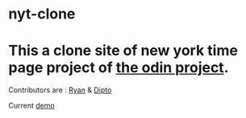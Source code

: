 # nyt-clone

# This a clone site of new york time page project of [the odin project](https://www.theodinproject.com/courses/html5-and-css3/lessons/positioning-and-floating-elements).

Contributors are : [Ryan](https://github.com/rvvergara) & [Dipto](https://github.com/dipto0321)

Current [demo](https://rawgit.com/dipto0321/nyt-clone/dev-version/index.html)

